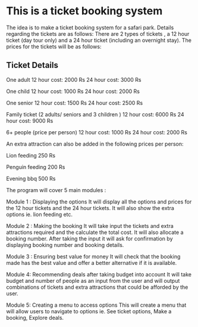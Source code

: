 <h1>This is a ticket booking system</h1> 
 
The idea is to make a ticket booking system for a safari park. Details regarding the tickets are as follows:
There are 2 types of tickets , a 12 hour ticket (day tour only) and a 24 hour ticket (including an overnight stay). The prices for the tickets will be as follows:

<h2>Ticket Details</h2>

One adult
12 hour cost: 2000 Rs
24 hour cost: 3000 Rs

One child
12 hour cost: 1000 Rs
24 hour cost: 2000 Rs

One senior
12 hour cost: 1500 Rs
24 hour cost: 2500 Rs

Family ticket (2 adults/ seniors and 3 children )
12 hour cost: 6000 Rs
24 hour cost: 9000 Rs

6+ people (price per person)
12 hour cost: 1000 Rs
24 hour cost: 2000 Rs

An extra attraction can also be added in the following prices per person:

Lion feeding
250 Rs

Penguin feeding
200 Rs

Evening bbq
500 Rs

The program will cover 5 main modules :  

Module 1 : Displaying the options
It will display all the options and prices for the 12 hour tickets and the 24 hour tickets. It will also show the extra options ie. lion feeding etc.

Module 2 : Making the booking
It will take input the tickets and extra attractions required and the calculate the total cost. It will also allocate a booking number. After taking the input it will ask for confirmation by displaying booking number and booking details. 

Module 3 : Ensuring best value for money
It will check that the booking made has the best value and offer a better alternative if it is available. 

Module 4: Recommending deals after taking budget into account
It will take budget and number of people as an input from the user and will output combinations of tickets and extra attractions that could be afforded by the user.

Module 5: Creating a menu to access options
This will create a menu that will allow users to navigate to options ie. See ticket options, Make a booking, Explore deals.
